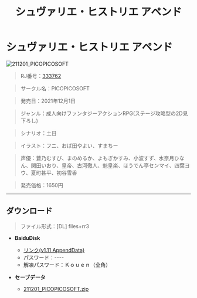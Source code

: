 ﻿---
layout: mypost
title: シュヴァリエ・ヒストリエ アペンド
categories: [PICOPICOSOFT]
---

# シュヴァリエ・ヒストリエ アペンド

![211201_PICOPICOSOFT](211201_PICOPICOSOFT.webp)

> RJ番号：<a href="https://www.dlsite.com/maniax/RJ333762/" target="_blank">333762</a>

> サークル名：PICOPICOSOFT

> 発売日：2021年12月1日

> ジャンル：成人向けファンタジーアクションRPG(ステージ攻略型の2D見下ろし)

> シナリオ：土日

> イラスト：フニ、おば田やよい、すまちー

> 声優：蒼乃むすび、まのめるか、よもぎかすみ、小波すず、水奈月ひなん、関田いおり、皇帝、古河徹人、魁皇楽、ほうでん亭センマイ、四葉ヨウ、夏町甚平、初谷雪香

> 発売価格：1650円

---
## ダウンロード
> ファイル形式：[DL] files+rr3

  - **BaiduDisk**

    - [リンク(v1.11 AppendData)](--)
    - パスワード：----
    - 解凍パスワード：Ｋｏｕｅｎ（全角）
  - **セーブデータ**

    - [211201_PICOPICOSOFT.zip](211201_PICOPICOSOFT.zip)
